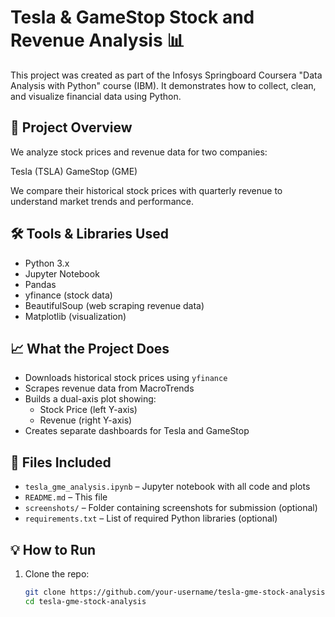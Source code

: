 # Tesla & GameStop Stock and Revenue Analysis 📊

This project was created as part of the Infosys Springboard Coursera "Data Analysis with Python" course (IBM). It demonstrates how to collect, clean, and visualize financial data using Python.

## 🚀 Project Overview

We analyze stock prices and revenue data for two companies:

Tesla (TSLA)
GameStop (GME)

We compare their historical stock prices with quarterly revenue to understand market trends and performance.

## 🛠️ Tools & Libraries Used

- Python 3.x
- Jupyter Notebook
- Pandas
- yfinance (stock data)
- BeautifulSoup (web scraping revenue data)
- Matplotlib (visualization)

## 📈 What the Project Does

- Downloads historical stock prices using `yfinance`
- Scrapes revenue data from MacroTrends
- Builds a dual-axis plot showing:
  - Stock Price (left Y-axis)
  - Revenue (right Y-axis)
- Creates separate dashboards for Tesla and GameStop

## 📁 Files Included

- `tesla_gme_analysis.ipynb` – Jupyter notebook with all code and plots
- `README.md` – This file
- `screenshots/` – Folder containing screenshots for submission (optional)
- `requirements.txt` – List of required Python libraries (optional)

## 💡 How to Run

1. Clone the repo:
   ```bash
   git clone https://github.com/your-username/tesla-gme-stock-analysis.git
   cd tesla-gme-stock-analysis
